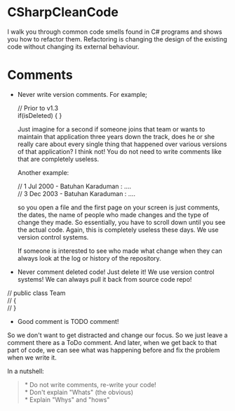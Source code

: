 # CSharpCleanCode
I walk you through common code smells found in C# programs and shows you how to refactor them. Refactoring is changing the design of the existing code without changing its external behaviour.

# Comments

* Never write version comments. For example;
  
  // Prior to v1.3 <br>
  if(isDeleted) 
  {
  }
  
  Just imagine for a second if someone joins that team or wants to maintain that application three years down the track, does he or she really care about every single thing that happened over various versions of that application?
  I think not! You do not need to write comments like that are completely useless.
  
  Another example:
  
  // 1 Jul 2000 - Batuhan Karaduman : .... <br>
  // 3 Dec 2003 - Batuhan Karaduman : .... <br>
  
   so you open a file and the first page on your screen is just comments, the dates, the name of people who made changes and the type of change they made. So essentially, you have to scroll down until you see the actual code. Again, this is completely useless these days. We use version control systems.
   
   If someone is interested to see who made what change when they can always look at the log or history of the repository.
   
* Never comment deleted code! Just delete it! We use version control systems! We can always pull it back from source code repo!

 // public class Team <br>
 // { <br>
 // }
 
 
 * Good comment is TODO comment!
 
 So we don't want to get distracted and change our focus. So we just leave a comment there as a ToDo comment. And later, when we get back to that part of code, we can see what was happening before and fix the problem when we write it.
  
 In a nutshell:
 
 <blockquote>
  * Do not write comments, re-write your code! <br/>
  * Don't explain "Whats" (the obvious) <br/>
  * Explain "Whys" and "hows" <br/>
  </blockquote>
